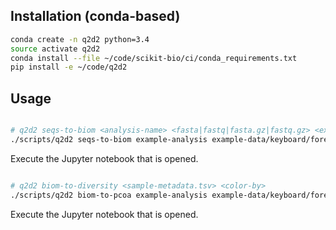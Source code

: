 

## Installation (conda-based)

```bash
conda create -n q2d2 python=3.4
source activate q2d2
conda install --file ~/code/scikit-bio/ci/conda_requirements.txt
pip install -e ~/code/q2d2
```

## Usage

```bash

# q2d2 seqs-to-biom <analysis-name> <fasta|fastq|fasta.gz|fastq.gz> <exact|split|all|rand|last>
./scripts/q2d2 seqs-to-biom example-analysis example-data/keyboard/forensic-seqs.fna exact
```

Execute the Jupyter notebook that is opened.

```bash

# q2d2 biom-to-diversity <sample-metadata.tsv> <color-by>
./scripts/q2d2 biom-to-pcoa example-analysis example-data/keyboard/forensic-map.txt Subject
```

Execute the Jupyter notebook that is opened.
